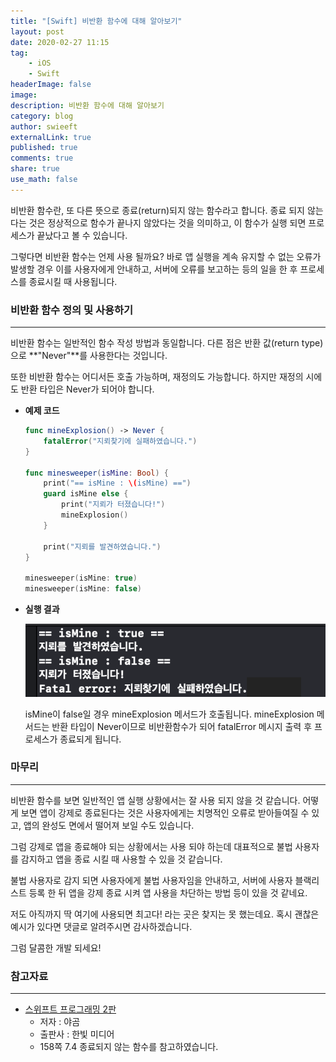 ```yaml
---
title: "[Swift] 비반환 함수에 대해 알아보기"
layout: post
date: 2020-02-27 11:15
tag:
    - iOS
    - Swift
headerImage: false
image:
description: 비반환 함수에 대해 알아보기
category: blog
author: swieeft
externalLink: true
published: true
comments: true
share: true
use_math: false
---
```

비반환 함수란, 또 다른 뜻으로 종료(return)되지 않는 함수라고 합니다. 종료 되지 않는 다는 것은 정상적으로 함수가 끝나지 않았다는 것을 의미하고, 이 함수가 실행 되면 프로세스가 끝났다고 볼 수 있습니다.

그렇다면 비반환 함수는 언제 사용 될까요? 바로 앱 실행을 계속 유지할 수 없는 오류가 발생할 경우 이를 사용자에게 안내하고, 서버에 오류를 보고하는 등의 일을 한 후 프로세스를 종료시킬 때 사용됩니다.

### 비반환 함수 정의 및 사용하기

---

비반환 함수는 일반적인 함수 작성 방법과 동일합니다. 다른 점은 반환 값(return type)으로 **"Never"**를 사용한다는 것입니다.  

또한 비반환 함수는 어디서든 호출 가능하며, 재정의도 가능합니다. 하지만 재정의 시에도 반환 타입은 Never가 되어야 합니다.

- **예제 코드**

    ```swift
    func mineExplosion() -> Never {
        fatalError("지뢰찾기에 실패하였습니다.")
    }
    
    func minesweeper(isMine: Bool) {
        print("== isMine : \(isMine) ==")
        guard isMine else {
            print("지뢰가 터졌습니다!")
            mineExplosion()
        }
    
        print("지뢰를 발견하였습니다.")
    }
    
    minesweeper(isMine: true)
    minesweeper(isMine: false)
    ```

- **실행 결과**

    ![NonreturningFunction1.png](/assets/images/posts/2020-02-27/NonreturningFunction1.png)

    isMine이 false일 경우 mineExplosion 메서드가 호출됩니다. mineExplosion 메서드는 반환 타입이 Never이므로 비반환함수가 되어 fatalError 메시지 출력 후 프로세스가 종료되게 됩니다.

### 마무리

---

비반환 함수를 보면 일반적인 앱 실행 상황에서는 잘 사용 되지 않을 것 같습니다. 어떻게 보면 앱이 강제로 종료된다는 것은 사용자에게는 치명적인 오류로 받아들여질 수 있고, 앱의 완성도 면에서 떨어져 보일 수도 있습니다.

그럼 강제로 앱을 종료해야 되는 상황에서는 사용 되야 하는데 대표적으로 불법 사용자를 감지하고 앱을 종료 시킬 때 사용할 수 있을 것 같습니다.

불법 사용자로 감지 되면 사용자에게 불법 사용자임을 안내하고, 서버에 사용자 블랙리스트 등록 한 뒤 앱을 강제 종료 시켜 앱 사용을 차단하는 방법 등이 있을 것 같네요.

저도 아직까지 딱 여기에 사용되면 최고다! 라는 곳은 찾지는 못 했는데요. 혹시 괜찮은 예시가 있다면 댓글로 알려주시면 감사하겠습니다.

그럼 달콤한 개발 되세요!

### 참고자료

---

- [스위프트 프로그래밍 2판](http://www.hanbit.co.kr/store/books/look.php?p_code=B2206901403)
    - 저자 : 야곰
    - 출판사 : 한빛 미디어
    - 158쪽 7.4 종료되지 않는 함수를 참고하였습니다.